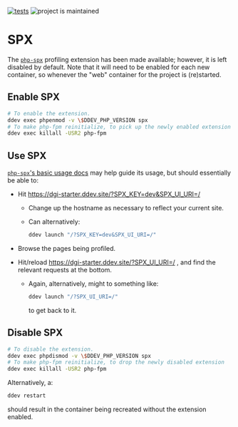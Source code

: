 [![tests](https://github.com/discoverygarden/ddev-spx/actions/workflows/tests.yml/badge.svg)](https://github.com/discoverygarden/ddev-spx/actions/workflows/tests.yml) ![project is maintained](https://img.shields.io/maintenance/yes/2025.svg)

# SPX <!-- omit in toc -->

The [`php-spx`](https://github.com/NoiseByNorthwest/php-spx) profiling extension has been made available; however, it is left disabled by default. Note that it will need to be enabled for each new container, so whenever the "web" container for the project is (re)started.

## Enable SPX

```bash
# To enable the extension.
ddev exec phpenmod -v \$DDEV_PHP_VERSION spx
# To make php-fpm reinitialize, to pick up the newly enabled extension
ddev exec killall -USR2 php-fpm
```

## Use SPX

[`php-spx`'s basic usage docs](https://github.com/NoiseByNorthwest/php-spx?tab=readme-ov-file#basic-usage) may help guide its usage, but should essentially be able to:

- Hit https://dgi-starter.ddev.site/?SPX_KEY=dev&SPX_UI_URI=/
  - Change up the hostname as necessary to reflect your current site.
  - Can alternatively:

    ```bash
    ddev launch "/?SPX_KEY=dev&SPX_UI_URI=/"
    ```

- Browse the pages being profiled.
- Hit/reload https://dgi-starter.ddev.site/?SPX_UI_URI=/ , and find the relevant requests at the bottom.
  - Again, alternatively, might to something like:

    ```bash
    ddev launch "/?SPX_UI_URI=/"
    ```

    to get back to it.

## Disable SPX

```bash
# To disable the extension.
ddev exec phpdismod -v \$DDEV_PHP_VERSION spx
# To make php-fpm reinitialize, to drop the newly disabled extension
ddev exec killall -USR2 php-fpm
```

Alternatively, a:

```bash
ddev restart
```

should result in the container being recreated without the extension enabled.
